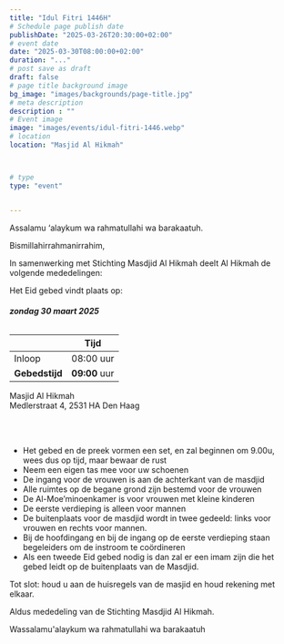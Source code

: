 ```yaml
---
title: "Idul Fitri 1446H"
# Schedule page publish date
publishDate: "2025-03-26T20:30:00+02:00"
# event date
date: "2025-03-30T08:00:00+02:00"
duration: "..."
# post save as draft
draft: false
# page title background image
bg_image: "images/backgrounds/page-title.jpg"
# meta description
description : ""
# Event image
image: "images/events/idul-fitri-1446.webp"
# location
location: "Masjid Al Hikmah"



# type
type: "event"


---
```


Assalamu ‘alaykum wa rahmatullahi wa barakaatuh.

Bismillahirrahmanirrahim, 

In samenwerking met Stichting Masdjid Al Hikmah deelt Al Hikmah de volgende mededelingen:

Het Eid gebed vindt plaats op: </br>
###### <b> zondag 30 maart 2025</b> </br>
|  | Tijd |
|---|---|
| Inloop | 08:00 uur |
| **Gebedstijd** | **09:00** uur |

Masjid Al Hikmah </br>
Medlerstraat 4, 2531 HA Den Haag

<br/>
<br/>

* Het gebed en de preek vormen een set, en zal beginnen om 9.00u, wees dus op tijd, maar bewaar de rust
* Neem een eigen tas mee voor uw schoenen
* De ingang voor de vrouwen is aan de achterkant van de masdjid
* Alle ruimtes op de begane grond zijn bestemd voor de vrouwen
* De Al-Moe’minoenkamer is voor vrouwen met kleine kinderen
* De eerste verdieping is alleen voor mannen
* De buitenplaats voor de masdjid wordt in twee gedeeld: links voor vrouwen en rechts voor mannen.
* Bij de hoofdingang en bij de ingang op de eerste verdieping staan begeleiders om de instroom te coördineren
* Als een tweede Eid gebed nodig is dan zal er een imam zijn die het gebed leidt op de buitenplaats van de Masdjid.

Tot slot: houd u aan de huisregels van de masjid en houd rekening met elkaar.

Aldus mededeling van de Stichting Masdjid Al Hikmah.

Wassalamu'alaykum wa rahmatullahi wa barakaatuh